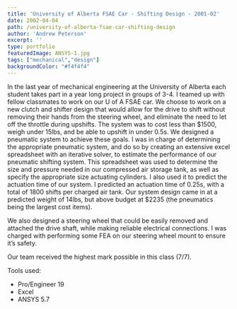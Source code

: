 ```yaml
---
title: 'University of Alberta FSAE Car - Shifting Design - 2001-02'
date: 2002-04-04
path: /university-of-alberta-fsae-car-shifting-design
author: 'Andrew Peterson'
excerpt: ''
type: portfolio
featuredImage: ANSYS-1.jpg
tags: ["mechanical","design"]
backgroundColor: "#f4f4f4"
---
```

In the last year of mechanical engineering at the University of Alberta each student takes part in a year long project in groups of 3-4. I teamed up with fellow classmates to work on our U of A FSAE car. We choose to work on a new clutch and shifter design that would allow for the drive to shift without removing their hands from the steering wheel, and eliminate the need to let off the throttle during upshifts. The system was to cost less than $1500, weigh under 15lbs, and be able to upshift in under 0.5s. We designed a pneumatic system to achieve these goals. I was in charge of determining the appropriate pneumatic system, and do so by creating an extensive excel spreadsheet with an iterative solver, to estimate the performance of our pneumatic shifting system. This spreadsheet was used to determine the size and pressure needed in our compressed air storage tank, as well as specify the appropriate size actuating cylinders. I also used it to predict the actuation time of our system. I predicted an actuation time of 0.25s, with a total of 1800 shifts per charged air tank. Our system design came in at a predicted weight of 14lbs, but above budget at $2235 (the pneumatics being the largest cost items).

We also designed a steering wheel that could be easily removed and attached the drive shaft, while making reliable electrical connections. I was charged with performing some FEA on our steering wheel mount to ensure it’s safety.

Our team received the highest mark possible in this class (7/7).

Tools used:

- Pro/Engineer 19
- Excel
- ANSYS 5.7